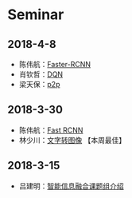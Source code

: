 # Seminar

## 2018-4-8
- 陈伟航：[Faster-RCNN](ml/papers/detection/faster.md)
- 肖钦哲：[DQN](2018_4_8/DQN.pptx)
- 梁天保：[p2p](2018_4_8/p2p.pptx)

## 2018-3-30
- 陈伟航：[Fast RCNN](ml/papers/detection/fast_rcnn.md)
- 林少川：[文字转图像](2018_3_30/text2image_StackGAN.pptx) 【本周最佳】

## 2018-3-15
- 吕建明：[智能信息融合课题组介绍](智能大数据.pptx)

